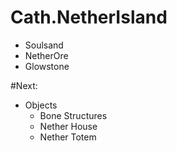 # Cath.NetherIsland

- Soulsand
- NetherOre
- Glowstone

#Next:

- Objects
  - Bone Structures
  - Nether House
  - Nether Totem